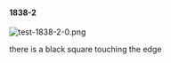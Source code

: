 #### 1838-2
![test-1838-2-0.png](https://github.com/lil-lab/nlvr/raw/master/nlvr/test/images/6/test-1838-2-0.png "test-1838-2-0.png")

there is a black square touching the edge